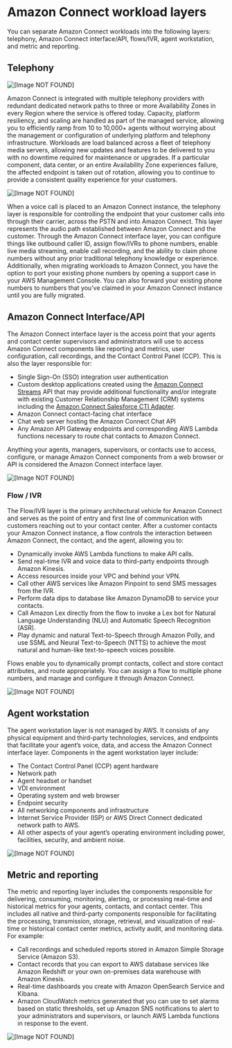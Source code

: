 # Amazon Connect workload layers<a name="workload-layers"></a>

You can separate Amazon Connect workloads into the following layers: telephony, Amazon Connect interface/API, flows/IVR, agent workstation, and metric and reporting\. 

## Telephony<a name="workload-layers-telephony"></a>

![\[Image NOT FOUND\]](http://docs.aws.amazon.com/connect/latest/adminguide/images/architecture/telephony.png)

 Amazon Connect is integrated with multiple telephony providers with redundant dedicated network paths to three or more Availability Zones in every Region where the service is offered today\. Capacity, platform resiliency, and scaling are handled as part of the managed service, allowing you to efficiently ramp from 10 to 10,000\+ agents without worrying about the management or configuration of underlying platform and telephony infrastructure\. Workloads are load balanced across a fleet of telephony media servers, allowing new updates and features to be delivered to you with no downtime required for maintenance or upgrades\. If a particular component, data center, or an entire Availability Zone experiences failure, the affected endpoint is taken out of rotation, allowing you to continue to provide a consistent quality experience for your customers\.

![\[Image NOT FOUND\]](http://docs.aws.amazon.com/connect/latest/adminguide/images/architecture/telephony2.png)

When a voice call is placed to an Amazon Connect instance, the telephony layer is responsible for controlling the endpoint that your customer calls into through their carrier, across the PSTN and into Amazon Connect\. This layer represents the audio path established between Amazon Connect and the customer\. Through the Amazon Connect interface layer, you can configure things like outbound caller ID, assign flow/IVRs to phone numbers, enable live media streaming, enable call recording, and the ability to claim phone numbers without any prior traditional telephony knowledge or experience\. Additionally, when migrating workloads to Amazon Connect, you have the option to port your existing phone numbers by opening a support case in your AWS Management Console\. You can also forward your existing phone numbers to numbers that you’ve claimed in your Amazon Connect instance until you are fully migrated\.

## Amazon Connect Interface/API<a name="connectinterface-api"></a>

The Amazon Connect interface layer is the access point that your agents and contact center supervisors and administrators will use to access Amazon Connect components like reporting and metrics, user configuration, call recordings, and the Contact Control Panel \(CCP\)\. This is also the layer responsible for:
+ Single Sign\-On \(SSO\) integration user authentication
+ Custom desktop applications created using the [Amazon Connect Streams](https://github.com/aws/amazon-connect-streams) API that may provide additional functionality and/or integrate with existing Customer Relationship Management \(CRM\) systems including the [Amazon Connect Salesforce CTI Adapter](salesforce-integration.md)\. 
+ Amazon Connect contact\-facing chat interface
+ Chat web server hosting the Amazon Connect Chat API
+ Any Amazon API Gateway endpoints and corresponding AWS Lambda functions necessary to route chat contacts to Amazon Connect\. 

Anything your agents, managers, supervisors, or contacts use to access, configure, or manage Amazon Connect components from a web browser or API is considered the Amazon Connect interface layer\.

![\[Image NOT FOUND\]](http://docs.aws.amazon.com/connect/latest/adminguide/images/architecture/connectinterface.png)

### Flow / IVR<a name="contactflowivr"></a>

The Flow/IVR layer is the primary architectural vehicle for Amazon Connect and serves as the point of entry and first line of communication with customers reaching out to your contact center\. After a customer contacts your Amazon Connect instance, a flow controls the interaction between Amazon Connect, the contact, and the agent, allowing you to:
+ Dynamically invoke AWS Lambda functions to make API calls\.
+ Send real\-time IVR and voice data to third\-party endpoints through Amazon Kinesis\.
+ Access resources inside your VPC and behind your VPN\.
+ Call other AWS services like Amazon Pinpoint to send SMS messages from the IVR\.
+ Perform data dips to database like Amazon DynamoDB to service your contacts\.
+ Call Amazon Lex directly from the flow to invoke a Lex bot for Natural Language Understanding \(NLU\) and Automatic Speech Recognition \(ASR\)\.
+ Play dynamic and natural Text\-to\-Speech through Amazon Polly, and use SSML and Neural Text\-to\-Speech \(NTTS\) to achieve the most natural and human\-like text\-to\-speech voices possible\.

Flows enable you to dynamically prompt contacts, collect and store contact attributes, and route appropriately\. You can assign a flow to multiple phone numbers, and manage and configure it through Amazon Connect\.

![\[Image NOT FOUND\]](http://docs.aws.amazon.com/connect/latest/adminguide/images/architecture/contactflowivr.png)

## Agent workstation<a name="workload-layers-agent-workstation"></a>

The agent workstation layer is not managed by AWS\. It consists of any physical equipment and third\-party technologies, services, and endpoints that facilitate your agent’s voice, data, and access the Amazon Connect interface layer\. Components in the agent workstation layer include:
+ The Contact Control Panel \(CCP\) agent hardware
+ Network path
+ Agent headset or handset
+ VDI environment
+ Operating system and web browser
+ Endpoint security
+ All networking components and infrastructure
+ Internet Service Provider \(ISP\) or AWS Direct Connect dedicated network path to AWS\. 
+ All other aspects of your agent’s operating environment including power, facilities, security, and ambient noise\. 

![\[Image NOT FOUND\]](http://docs.aws.amazon.com/connect/latest/adminguide/images/architecture/agentworkstation.png)

## Metric and reporting<a name="workload-layers-metric-reporting"></a>

The metric and reporting layer includes the components responsible for delivering, consuming, monitoring, alerting, or processing real\-time and historical metrics for your agents, contacts, and contact center\. This includes all native and third\-party components responsible for facilitating the processing, transmission, storage, retrieval, and visualization of real\-time or historical contact center metrics, activity audit, and monitoring data\. For example:
+ Call recordings and scheduled reports stored in Amazon Simple Storage Service \(Amazon S3\)\.
+ Contact records that you can export to AWS database services like Amazon Redshift or your own on\-premises data warehouse with Amazon Kinesis\. 
+ Real\-time dashboards you create with Amazon OpenSearch Service and Kibana\.
+ Amazon CloudWatch metrics generated that you can use to set alarms based on static thresholds, set up Amazon SNS notifications to alert to your administrators and supervisors, or launch AWS Lambda functions in response to the event\. 

![\[Image NOT FOUND\]](http://docs.aws.amazon.com/connect/latest/adminguide/images/architecture/metricandreporting.png)